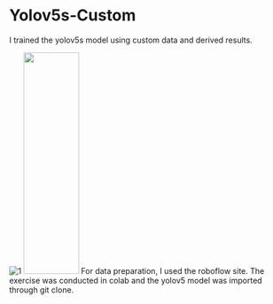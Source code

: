 # Yolov5s-Custom

I trained the yolov5s model using custom data and derived results.

![1](https://github.com/BinnieJoe/Yolov5s-Custom/assets/167211454/b8d487e3-a96f-49e5-999c-162f2b0e82a1)
<img src="![2](https://github.com/BinnieJoe/Yolov5s-Custom/assets/167211454/e0ab3325-dde8-409a-9864-fed436644d17)" width="100" height="400"/>
For data preparation, I used the roboflow site.
The exercise was conducted in colab and the yolov5 model was imported through git clone.
